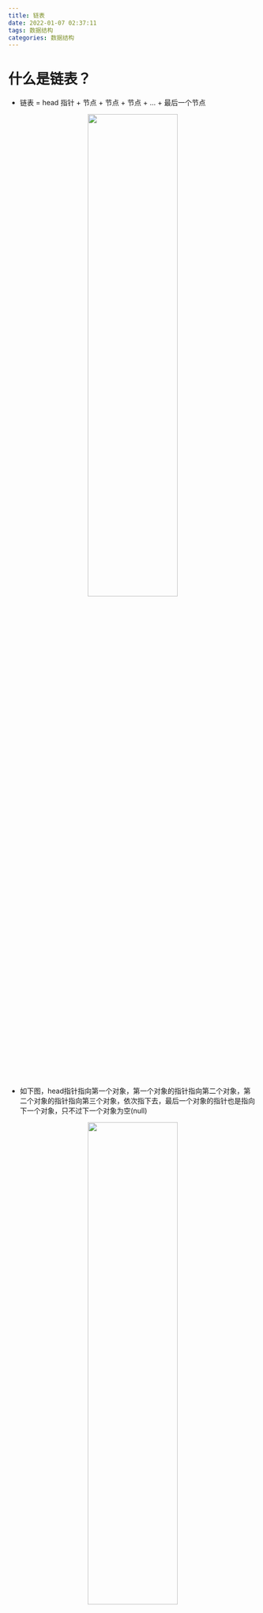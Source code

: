 ```yaml
---
title: 链表
date: 2022-01-07 02:37:11
tags: 数据结构
categories: 数据结构
---
```


# 什么是链表？

- 链表 = head 指针 + 节点 + 节点 + 节点 + ... + 最后一个节点

<!-- ![](https://cdn.jsdelivr.net/gh/DevinLin000/imgBed/img/20220104174321.png) -->
<div align=center>
<img src="https://cdn.jsdelivr.net/gh/DevinLin000/imgBed/img/20220104174321.png" width="60%" height="50%"/>
</div>

- 如下图，head指针指向第一个对象，第一个对象的指针指向第二个对象，第二个对象的指针指向第三个对象，依次指下去，最后一个对象的指针也是指向下一个对象，只不过下一个对象为空(null)

<!-- ![](https://cdn.jsdelivr.net/gh/DevinLin000/imgBed/img/20220104174505.png) -->
<div align=center>
<img src="https://cdn.jsdelivr.net/gh/DevinLin000/imgBed/img/20220104174505.png" width="60%" height="50%"/>
</div>

# 为什么要有链表？

- 虽然js数组看起来好像是万能的，但是js数组对于数据的删除和插入代价非常大，为了解决这个问题，就引入了擅长插入和删除数据链表。

# 怎么使用单向链表？

## 创建链表类

```JavaScript
// 封装链表的构造函数
function LinkedList() {
    // 封装一个Node类, 用于保存每个节点信息
    function Node(element) {
        this.element = element //封装数据data
        this.next = null //指针
    }

    // 链表中的属性
    this.length = 0  // 链表的长度
    this.head = null // 链表的第一个节点
    
    // 链表中的方法
}
```


## 增

1. append()
	向链表尾部追加一个元素节点。
	```JavaScript
	// 链表尾部追加元素方法
	LinkedList.prototype.append = function (element) {
	    // 1.根据新元素创建节点
	    var newNode = new Node(element)
	
	    // 2.判断原来链表是否为空
	    if (this.head === null) { // 链表尾空
	        this.head = newNode
	    } else { // 链表不为空
	        // 2.1.定义变量, 保存当前找到的节点
	        var current = this.head
	        while (current.next) {
	            current = current.next
	        }
	
	        // 2.2.找到最后一项, 将其next赋值为node
	        current.next = newNode
	    }
	
	    // 3.链表长度增加1
	    this.length++
	}
	```
	
2. insert() 
	在任意位置插入数据。
	```JavaScript
	// 根据下标删除元素
	LinkedList.prototype.insert = function (position, element) {
	    // 1.检测越界问题: 越界插入失败
	    if (position < 0 || position > this.length) return false
	
	    // 2.找到正确的位置, 并且插入数据
	    var newNode = new Node(element)
	    var current = this.head
	    var previous = null
	    index = 0
	
	    // 3.判断是否列表是否在第一个位置插入
	    if (position == 0) {
	        newNode.next = current
	        this.head = newNode
	    } else {
	        while (index++ < position) {
	            previous = current
	            current = current.next
	        }
	        
	        newNode.next = current
	        previous.next = newNode
	    }
	    
	    // 4.length+1
	    this.length++
	    
	    return true
	}
	```
	

## 查

1. indexOf()
	根据元素获取他在链表中的位置
	```JavaScript
	// 根据元素获取链表中的位置
	LinkedList.prototype.indexOf = function (element) {
	    // 1.定义变量, 保存信息
	    var current = this.head
	    index = 0
	    
	    // 2.找到元素所在的位置
	    while (current) {
	        if (current.element === element) {
	            return index
	        }
	        index++
	        current = current.next
	    }
	    
	    // 3.来到这个位置, 说明没有找到, 则返回-1
	    return -1
	}
	```
	

## 删

1. removeAt()
	根据位置移除数据
	```JavaScript
	// 根据位置移除节点
	LinkedList.prototype.removeAt = function (position) {
	    // 1.检测越界问题: 越界移除失败, 返回null
	    if (position < 0 || position >= this.length) return null
	
	    // 2.定义变量, 保存信息
	    var current = this.head
	    var previous = null
	    var index = 0
	    
	    // 3.判断是否是移除第一项
	    if (position === 0) {
	        this.head = current.next
	    } else {
	        while (index++ < position) {
	            previous = current
	            current = current.next
	        }
	        
	        previous.next = current.next
	    }
	    
	    // 4.length-1
	    this.length--
	    
	    // 5.返回移除的数据
	    return current.element
	}
	```
	
2. remove() 
	根据元素来删除信息
	```JavaScript
	// 根据元素删除信息
	LinkedList.prototype.remove = function (element) {
	    var index = this.indexOf(element)
	    return this.removeAt(index)
	}
	```
	

## 其它一些方法

1. isEmpty()
	判断是否为空
	```JavaScript
	// 判断链表是否为空
	LinkedList.prototype.isEmpty = function () {
	    return this.length == 0
	}
	```
	
2. size()
	获取数组长度
	```JavaScript
	// 获取链表的长度
	LinkedList.prototype.size = function () {
	    return this.length
	}
	```
	
3. getFirst()
	获取第一个元素节点
	```JavaScript
	// 获取第一个节点
	LinkedList.prototype.getFirst = function () {
	    return this.head.element
	}
	```
	

# 链表的缺陷

相比于数组，链表有如下缺点：

1. 读的能力极弱
	- 访问某一个元素时，需要从头开始一个个访问，直到找到目标元素。

# 链表的优点

相比于数组，链表有如下优点：

1. 不必在创建的时候就确定内存的大小，占用的内存空间不是固定的也不是连续的，内存大小可以无限地延伸下去，充分利用内存。
2. 插入和删除数据地效率极高。

# 链表的适用范围

显然，适合读操作少，写操作多的场景。

# 单向链表的缺点

1. 单向链表只有一个方向的指针，所以单向链表只能向一个方向遍历。
2. 单向链表中每一个节点是包含着指向下一个节点的指针的，所以单向链表中很容易到达下一个节点，但是，很难回到上一个节点。

# 补充：双向链表

[双向链表](https://www.wolai.com/5HQVr5ecGmUEwBZfWq38zo)作为补充内容比较好。重点还是理解单向链表，单向链表搞定了，双向链表自然也就懂了。



